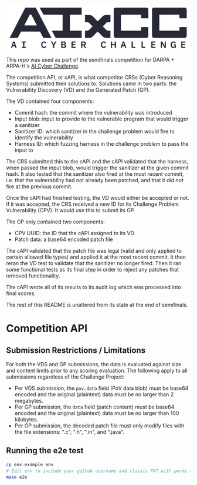 ![AIxCC logo](./logo.png)

This repo was used as part of the semifinals competition for DARPA + ARPA-H's [AI Cyber Challenge](https://aicyberchallenge.com/).

The competition API, or cAPI, is what competitor CRSs (Cyber Reasoning Systems) submitted their solutions to.  Solutions came in two parts: the Vulnerability Discovery (VD) and the Generated Patch (GP).

The VD contained four components:

* Commit hash: the commit where the vulnerability was introduced
* Input blob: input to provide to the vulnerable program that would trigger a sanitizer
* Sanitizer ID: which sanitizer in the challenge problem would fire to identify the vulnerability
* Harness ID: which fuzzing harness in the challenge problem to pass the input to

The CRS submitted this to the cAPI and the cAPI validated that the harness, when passed the input blob, would trigger the sanitizer at the given commit hash.  It also tested that the sanitizer also fired at the most recent commit, i.e. that the vulnerability had not already been patched, and that it did _not_ fire at the previous commit.

Once the cAPI had finished testing, the VD would either be accepted or not.  If it was accepted, the CRS received a new ID for its Challenge Problem Vulnerability (CPV).  It would use this to submit its GP.

The GP only contained two components:

* CPV UUID: the ID that the cAPI assigned to its VD
* Patch data: a base64 encoded patch file

The cAPI validated that the patch file was legal (valid and only applied to certain allowed file types) and applied it at the most recent commit.  It then reran the VD test to validate that the sanitizer no longer fired.  Then it ran some functional tests as its final step in order to reject any patches that removed functionality.

The cAPI wrote all of its results to its audit log which was processed into final scores.

The rest of this README is unaltered from its state at the end of semifinals.


# Competition API

## Submission Restrictions / Limitations

For both the VDS and GP submissions, the data is evaluated against size and
content limits prior to any scoring evaluation. The following apply to all
submissions regardless of the Challenge Project:

* Per VDS submission, the `pov.data` field (PoV data blob) must be base64
  encoded and the original (plaintext) data must be no larger than 2 megabytes.
* Per GP submission, the `data` field (patch content) must be base64 encoded
  and the original (plaintext) data must be no larger than 100 kilobytes.
* Per GP submission, the decoded patch file must only modify files with the
  file extensions: ".c", ".h", ".in", and ".java".

## Running the e2e test

```bash
cp env.example env
# Edit env to include your github username and classic PAT with perms to read repos and pull packages
make e2e
```
